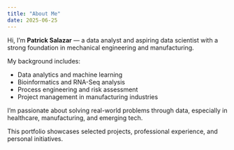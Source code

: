 ```yaml
---
title: "About Me"
date: 2025-06-25
---
```


Hi, I’m **Patrick Salazar** — a data analyst and aspiring data scientist with a strong foundation in mechanical engineering and manufacturing.

My background includes:
- Data analytics and machine learning
- Bioinformatics and RNA-Seq analysis
- Process engineering and risk assessment
- Project management in manufacturing industries

I’m passionate about solving real-world problems through data, especially in healthcare, manufacturing, and emerging tech.

This portfolio showcases selected projects, professional experience, and personal initiatives.
